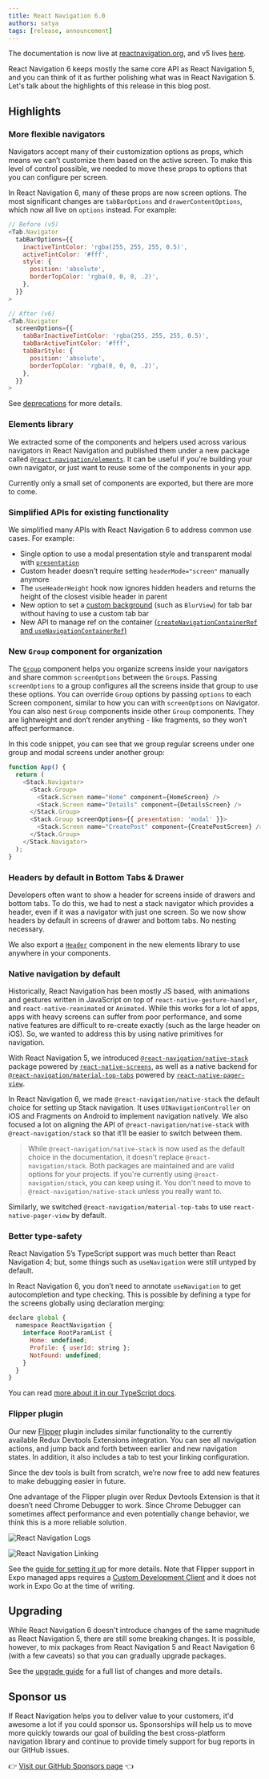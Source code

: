 ```yaml
---
title: React Navigation 6.0
authors: satya
tags: [release, announcement]
---
```


The documentation is now live at [reactnavigation.org](https://reactnavigation.org/6.x/getting-started), and v5 lives [here](/docs/5.x/getting-started).

React Navigation 6 keeps mostly the same core API as React Navigation 5, and you can think of it as further polishing what was in React Navigation 5. Let's talk about the highlights of this release in this blog post.

<!--truncate-->

## Highlights

### More flexible navigators

Navigators accept many of their customization options as props, which means we can’t customize them based on the active screen. To make this level of control possible, we needed to move these props to options that you can configure per screen.

In React Navigation 6, many of these props are now screen options. The most significant changes are `tabBarOptions` and `drawerContentOptions`, which now all live on `options` instead. For example:

```js
// Before (v5)
<Tab.Navigator
  tabBarOptions={{
    inactiveTintColor: 'rgba(255, 255, 255, 0.5)',
    activeTintColor: '#fff',
    style: {
      position: 'absolute',
      borderTopColor: 'rgba(0, 0, 0, .2)',
    },
  }}
>
```

```js
// After (v6)
<Tab.Navigator
  screenOptions={{
    tabBarInactiveTintColor: 'rgba(255, 255, 255, 0.5)',
    tabBarActiveTintColor: '#fff',
    tabBarStyle: {
      position: 'absolute',
      borderTopColor: 'rgba(0, 0, 0, .2)',
    },
  }}
>
```

See [deprecations](/docs/6.x/upgrading-from-5.x#deprecations) for more details.

### Elements library

We extracted some of the components and helpers used across various navigators in React Navigation and published them under a new package called [`@react-navigation/elements`](/docs/6.x/elements). It can be useful if you're building your own navigator, or just want to reuse some of the components in your app.

Currently only a small set of components are exported, but there are more to come.

### Simplified APIs for existing functionality

We simplified many APIs with React Navigation 6 to address common use cases. For example:

- Single option to use a modal presentation style and transparent modal with [`presentation`](/docs/6.x/stack-navigator#presentation)
- Custom header doesn't require setting `headerMode="screen"` manually anymore
- The `useHeaderHeight` hook now ignores hidden headers and returns the height of the closest visible header in parent
- New option to set a [custom background](/docs/6.x/bottom-tab-navigator#tabbarbackground) (such as `BlurView`) for tab bar without having to use a custom tab bar
- New API to manage ref on the container [(`createNavigationContainerRef` and `useNavigationContainerRef`)](/docs/6.x/navigating-without-navigation-prop)

### New `Group` component for organization

The [`Group`](/docs/6.x/group) component helps you organize screens inside your navigators and share common `screenOptions` between the `Group`s. Passing `screenOptions` to a group configures all the screens inside that group to use these options. You can override `Group` options by passing `options` to each Screen component, similar to how you can with `screenOptions` on Navigator. You can also nest `Group` components inside other `Group` components. They are lightweight and don’t render anything - like fragments, so they won’t affect performance.

In this code snippet, you can see that we group regular screens under one group and modal screens under another group:

```js
function App() {
  return (
    <Stack.Navigator>
      <Stack.Group>
        <Stack.Screen name="Home" component={HomeScreen} />
        <Stack.Screen name="Details" component={DetailsScreen} />
      </Stack.Group>
      <Stack.Group screenOptions={{ presentation: 'modal' }}>
        <Stack.Screen name="CreatePost" component={CreatePostScreen} />
      </Stack.Group>
    </Stack.Navigator>
  );
}
```

### Headers by default in Bottom Tabs & Drawer

Developers often want to show a header for screens inside of drawers and bottom tabs. To do this, we had to nest a stack navigator which provides a header, even if it was a navigator with just one screen. So we now show headers by default in screens of drawer and bottom tabs. No nesting necessary.

We also export a [`Header`](/docs/6.x/elements#header) component in the new elements library to use anywhere in your components.

### Native navigation by default

Historically, React Navigation has been mostly JS based, with animations and gestures written in JavaScript on top of `react-native-gesture-handler`, and `react-native-reanimated` or `Animated`. While this works for a lot of apps, apps with heavy screens can suffer from poor performance, and some native features are difficult to re-create exactly (such as the large header on iOS). So, we wanted to address this by using native primitives for navigation.

With React Navigation 5, we introduced [`@react-navigation/native-stack`](/docs/6.x/native-stack-navigator) package powered by [`react-native-screens`](https://github.com/software-mansion/react-native-screens), as well as a native backend for [`@react-navigation/material-top-tabs`](/docs/6.x/material-top-tab-navigator) powered by [`react-native-pager-view`](https://github.com/callstack/react-native-pager-view).

In React Navigation 6, we made `@react-navigation/native-stack` the default choice for setting up Stack navigation. It uses `UINavigationController` on iOS and Fragments on Android to implement navigation natively. We also focused a lot on aligning the API of `@react-navigation/native-stack` with `@react-navigation/stack` so that it’ll be easier to switch between them.

> While `@react-navigation/native-stack` is now used as the default choice in the documentation, it doesn't replace `@react-navigation/stack`. Both packages are maintained and are valid options for your projects. If you're currently using `@react-navigation/stack`, you can keep using it. You don't need to move to `@react-navigation/native-stack` unless you really want to.

Similarly, we switched `@react-navigation/material-top-tabs` to use `react-native-pager-view` by default.

### Better type-safety

React Navigation 5’s TypeScript support was much better than React Navigation 4; but, some things such as `useNavigation` were still untyped by default.

In React Navigation 6, you don’t need to annotate `useNavigation` to get autocompletion and type checking. This is possible by defining a type for the screens globally using declaration merging:

```js
declare global {
  namespace ReactNavigation {
    interface RootParamList {
      Home: undefined;
      Profile: { userId: string };
      NotFound: undefined;
    }
  }
}
```

You can read [more about it in our TypeScript docs](/docs/6.x/typescript#specifying-default-types-for-usenavigation-link-ref-etc).

### Flipper plugin

Our new [Flipper](https://fbflipper.com/) plugin includes similar functionality to the currently available Redux Devtools Extensions integration. You can see all navigation actions, and jump back and forth between earlier and new navigation states. In addition, it also includes a tab to test your linking configuration.

Since the dev tools is built from scratch, we’re now free to add new features to make debugging easier in future.

One advantage of the Flipper plugin over Redux Devtools Extension is that it doesn’t need Chrome Debugger to work. Since Chrome Debugger can sometimes affect performance and even potentially change behavior, we think this is a more reliable solution.

![React Navigation Logs](/assets/devtools/flipper-plugin-logs.png)

![React Navigation Linking](/assets/devtools/flipper-plugin-linking.png)

See the [guide for setting it up](/docs/6.x/devtools#useflipper) for more details. Note that Flipper support in Expo managed apps requires a [Custom Development Client](https://docs.expo.dev/clients/introduction/) and it does not work in Expo Go at the time of writing.

## Upgrading

While React Navigation 6 doesn't introduce changes of the same magnitude as React Navigation 5, there are still some breaking changes. It is possible, however, to mix packages from React Navigation 5 and React Navigation 6 (with a few caveats) so that you can gradually upgrade packages.

See the [upgrade guide](/docs/6.x/upgrading-from-5.x) for a full list of changes and more details.

## Sponsor us

If React Navigation helps you to deliver value to your customers, it'd awesome a lot if you could sponsor us. Sponsorships will help us to move more quickly towards our goal of building the best cross-platform navigation library and continue to provide timely support for bug reports in our GitHub issues.

👉 [Visit our GitHub Sponsors page](https://github.com/sponsors/react-navigation) 👈
